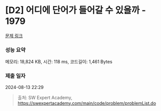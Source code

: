# [D2] 어디에 단어가 들어갈 수 있을까 - 1979 

[문제 링크](https://swexpertacademy.com/main/code/problem/problemDetail.do?contestProbId=AV5PuPq6AaQDFAUq) 

### 성능 요약

메모리: 18,824 KB, 시간: 118 ms, 코드길이: 1,461 Bytes

### 제출 일자

2024-08-13 22:29



> 출처: SW Expert Academy, https://swexpertacademy.com/main/code/problem/problemList.do